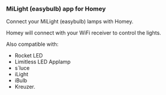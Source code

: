 ### MiLight (easybulb) app for Homey  
Connect your MiLight (easybulb) lamps with Homey.

Homey will connect with your WiFi receiver to control the lights.

Also compatible with: 
- Rocket LED
- Limitless LED Applamp
- s`luce
- iLight
- iBulb
- Kreuzer.